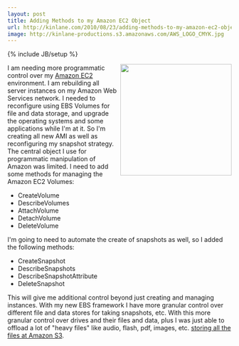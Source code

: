 ```yaml
---
layout: post
title: Adding Methods to my Amazon EC2 Object
url: http://kinlane.com/2010/08/23/adding-methods-to-my-amazon-ec2-object/
image: http://kinlane-productions.s3.amazonaws.com/AWS_LOGO_CMYK.jpg
---
```

{% include JB/setup %}
<p>
     <img class="alignnone c1" title="Amazon Web Services" src="http://kinlane-productions.s3.amazonaws.com/AWS_LOGO_CMYK.jpg" alt="" width="250" align="right" />I am needing more programmatic control over my <a href="http://www.kinlane.com/category/amazon/amazon-ec2/">Amazon EC2</a> environment. I am rebuilding all server instances on my Amazon Web Services network. I needed to reconfigure using EBS Volumes for file and data storage, and upgrade the operating systems and some applications while I'm at it. So I'm creating all new AMI as well as reconfiguring my snapshot strategy. The central object I use for programmatic manipulation of Amazon was limited. I need to add some methods for managing the Amazon EC2 Volumes:
</p>
<ul class="mainlist">
     <li>CreateVolume
     </li>
     <li>DescribeVolumes
     </li>
     <li>AttachVolume
     </li>
     <li>DetachVolume
     </li>
     <li>DeleteVolume
     </li>
</ul>
<p>
     I'm going to need to automate the create of snapshots as well, so I added the following methods:
</p>
<ul class="mainlist">
     <li>CreateSnapshot
     </li>
     <li>DescribeSnapshots
     </li>
     <li>DescribeSnapshotAttribute
     </li>
     <li>DeleteSnapshot
     </li>
</ul>
<p>
     This will give me additional control beyond just creating and managing instances. With my new EBS framework I have more granular control over different file and data stores for taking snapshots, etc. With this more granular control over drives and their files and data, plus I was just able to offload a lot of "heavy files" like audio, flash, pdf, images, etc. <a href="http://www.kinlane.com/2010/06/store-all-files-at-amazon-s3/">storing all the files at Amazon S3</a>.
</p>